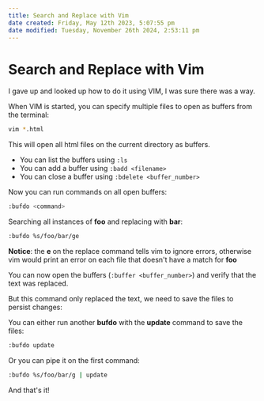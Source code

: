 ```yaml
---
title: Search and Replace with Vim
date created: Friday, May 12th 2023, 5:07:55 pm
date modified: Tuesday, November 26th 2024, 2:53:11 pm
---
```


# Search and Replace with Vim

I gave up and looked up how to do it using VIM, I was sure there was a
way.

When VIM is started, you can specify multiple files to open as buffers
from the terminal:

```sh
vim *.html
```

This will open all html files on the current directory as buffers.

- You can list the buffers using `:ls`
- You can add a buffer using `:badd <filename>`
- You can close a buffer using `:bdelete <buffer_number>`

Now you can run commands on all open buffers:

```sh
:bufdo <command>
```

Searching all instances of **foo** and replacing with **bar**:

```sh
:bufdo %s/foo/bar/ge
```

**Notice**: the **e** on the replace command tells vim to ignore errors,
otherwise vim would print an error on each file that doesn\'t have a
match for **foo**

You can now open the buffers (`:buffer <buffer_number>`) and verify that
the text was replaced.

But this command only replaced the text, we need to save the files to
persist changes:

You can either run another **bufdo** with the **update** command to save
the files:

```sh
:bufdo update
```

Or you can pipe it on the first command:

```sh
:bufdo %s/foo/bar/g | update
```

And that\'s it!
